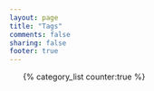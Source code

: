 ```yaml
---
layout: page
title: "Tags"
comments: false
sharing: false
footer: true
---
```

<ul id="category-list">{% category_list counter:true %}</ul>